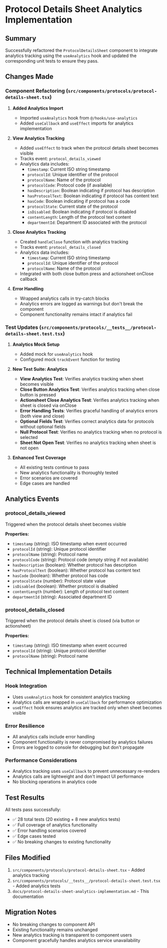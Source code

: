 # Protocol Details Sheet Analytics Implementation

## Summary

Successfully refactored the `ProtocolDetailsSheet` component to integrate analytics tracking using the `useAnalytics` hook and updated the corresponding unit tests to ensure they pass.

## Changes Made

### Component Refactoring (`src/components/protocols/protocol-details-sheet.tsx`)

1. **Added Analytics Import**
   - Imported `useAnalytics` hook from `@/hooks/use-analytics`
   - Added `useCallback` and `useEffect` imports for analytics implementation

2. **View Analytics Tracking**
   - Added `useEffect` to track when the protocol details sheet becomes visible
   - Tracks event: `protocol_details_viewed`
   - Analytics data includes:
     - `timestamp`: Current ISO string timestamp
     - `protocolId`: Unique identifier of the protocol
     - `protocolName`: Name of the protocol
     - `protocolCode`: Protocol code (if available)
     - `hasDescription`: Boolean indicating if protocol has description
     - `hasProtocolText`: Boolean indicating if protocol has content text
     - `hasCode`: Boolean indicating if protocol has a code
     - `protocolState`: Current state of the protocol
     - `isDisabled`: Boolean indicating if protocol is disabled
     - `contentLength`: Length of the protocol text content
     - `departmentId`: Department ID associated with the protocol

3. **Close Analytics Tracking**
   - Created `handleClose` function with analytics tracking
   - Tracks event: `protocol_details_closed`
   - Analytics data includes:
     - `timestamp`: Current ISO string timestamp
     - `protocolId`: Unique identifier of the protocol
     - `protocolName`: Name of the protocol
   - Integrated with both close button press and actionsheet onClose callback

4. **Error Handling**
   - Wrapped analytics calls in try-catch blocks
   - Analytics errors are logged as warnings but don't break the component
   - Component functionality remains intact if analytics fail

### Test Updates (`src/components/protocols/__tests__/protocol-details-sheet.test.tsx`)

1. **Analytics Mock Setup**
   - Added mock for `useAnalytics` hook
   - Configured mock `trackEvent` function for testing

2. **New Test Suite: Analytics**
   - **View Analytics Test**: Verifies analytics tracking when sheet becomes visible
   - **Close Button Analytics Test**: Verifies analytics tracking when close button is pressed
   - **Actionsheet Close Analytics Test**: Verifies analytics tracking when sheet is closed via onClose
   - **Error Handling Tests**: Verifies graceful handling of analytics errors (both view and close)
   - **Optional Fields Test**: Verifies correct analytics data for protocols without optional fields
   - **Null Protocol Test**: Verifies no analytics tracking when no protocol is selected
   - **Sheet Not Open Test**: Verifies no analytics tracking when sheet is not open

3. **Enhanced Test Coverage**
   - All existing tests continue to pass
   - New analytics functionality is thoroughly tested
   - Error scenarios are covered
   - Edge cases are handled

## Analytics Events

### protocol_details_viewed
Triggered when the protocol details sheet becomes visible

**Properties:**
- `timestamp` (string): ISO timestamp when event occurred
- `protocolId` (string): Unique protocol identifier
- `protocolName` (string): Protocol name
- `protocolCode` (string): Protocol code (empty string if not available)
- `hasDescription` (boolean): Whether protocol has description
- `hasProtocolText` (boolean): Whether protocol has content text
- `hasCode` (boolean): Whether protocol has code
- `protocolState` (number): Protocol state value
- `isDisabled` (boolean): Whether protocol is disabled
- `contentLength` (number): Length of protocol text content
- `departmentId` (string): Associated department ID

### protocol_details_closed
Triggered when the protocol details sheet is closed (via button or actionsheet)

**Properties:**
- `timestamp` (string): ISO timestamp when event occurred
- `protocolId` (string): Unique protocol identifier  
- `protocolName` (string): Protocol name

## Technical Implementation Details

### Hook Integration
- Uses `useAnalytics` hook for consistent analytics tracking
- Analytics calls are wrapped in `useCallback` for performance optimization
- `useEffect` hook ensures analytics are tracked only when sheet becomes visible

### Error Resilience
- All analytics calls include error handling
- Component functionality is never compromised by analytics failures
- Errors are logged to console for debugging but don't propagate

### Performance Considerations
- Analytics tracking uses `useCallback` to prevent unnecessary re-renders
- Analytics calls are lightweight and don't impact UI performance
- No blocking operations in analytics code

## Test Results

All tests pass successfully:
- ✅ 28 total tests (20 existing + 8 new analytics tests)
- ✅ Full coverage of analytics functionality
- ✅ Error handling scenarios covered
- ✅ Edge cases tested
- ✅ No breaking changes to existing functionality

## Files Modified

1. `src/components/protocols/protocol-details-sheet.tsx` - Added analytics tracking
2. `src/components/protocols/__tests__/protocol-details-sheet.test.tsx` - Added analytics tests
3. `docs/protocol-details-sheet-analytics-implementation.md` - This documentation

## Migration Notes

- No breaking changes to component API
- Existing functionality remains unchanged
- New analytics tracking is transparent to component users
- Component gracefully handles analytics service unavailability

